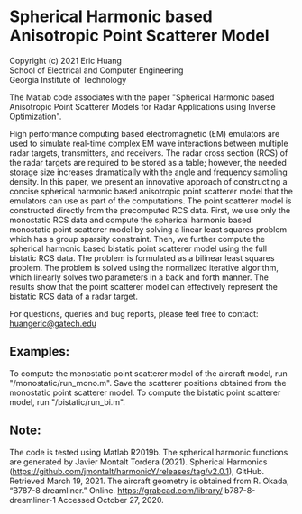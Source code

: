 # Spherical Harmonic based Anisotropic Point Scatterer Model
Copyright (c) 2021 Eric Huang  
School of Electrical and Computer Engineering  
Georgia Institute of Technology  

The Matlab code associates with the paper "Spherical Harmonic based Anisotropic Point Scatterer Models for Radar Applications using Inverse Optimization".

High performance computing based electromagnetic (EM) emulators are used to simulate real-time complex EM wave interactions between multiple radar targets, transmitters, and receivers. The radar cross section (RCS) of the radar targets are required to be stored as a table; however, the needed storage size increases dramatically with the angle and frequency sampling density. In this paper, we present an innovative approach of constructing a concise spherical harmonic based anisotropic point scatterer model that the emulators can use as part of the computations. The point scatterer model is constructed directly from the precomputed RCS data. First, we use only the monostatic RCS data and compute the spherical harmonic based monostatic point scatterer model by solving a linear least squares problem which has a group sparsity constraint. Then, we further compute the spherical harmonic based bistatic point scatterer model using the full bistatic RCS data. The problem is formulated as a bilinear least squares problem. The problem is solved using the normalized iterative algorithm, which linearly solves two parameters in a back and forth manner. The results show that the point scatterer model can effectively represent the bistatic RCS data of a radar target.

For questions, queries and bug reports, please feel free to contact: huangeric@gatech.edu

## Examples:
To compute the monostatic point scatterer model of the aircraft model, run "/monostatic/run_mono.m". Save the scatterer positions obtained from the monostatic point scatterer model. To compute the bistatic point scatterer model, run "/bistatic/run_bi.m".

## Note:
The code is tested using Matlab R2019b. The spherical harmonic functions are generated by Javier Montalt Tordera (2021). Spherical Harmonics (https://github.com/jmontalt/harmonicY/releases/tag/v2.0.1), GitHub. Retrieved March 19, 2021. The aircraft geometry is obtained from R. Okada, “B787-8 dreamliner.” Online. https://grabcad.com/library/ b787-8-dreamliner-1 Accessed October 27, 2020.
